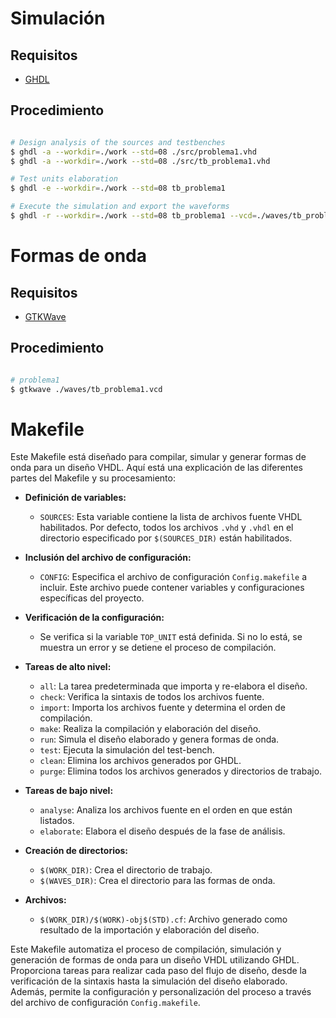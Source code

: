 # Simulación

## Requisitos

- [GHDL](http://ghdl.free.fr/)

## Procedimiento

```bash

# Design analysis of the sources and testbenches
$ ghdl -a --workdir=./work --std=08 ./src/problema1.vhd
$ ghdl -a --workdir=./work --std=08 ./src/tb_problema1.vhd

# Test units elaboration
$ ghdl -e --workdir=./work --std=08 tb_problema1

# Execute the simulation and export the waveforms
$ ghdl -r --workdir=./work --std=08 tb_problema1 --vcd=./waves/tb_problema1.vcd --stop-time=100ns

```

# Formas de onda

## Requisitos

- [GTKWave](http://gtkwave.sourceforge.net/)

## Procedimiento

```bash 

# problema1
$ gtkwave ./waves/tb_problema1.vcd

```
# Makefile

Este Makefile está diseñado para compilar, simular y generar formas de onda para un diseño VHDL. Aquí está una explicación de las diferentes partes del Makefile y su procesamiento:

- **Definición de variables:**
    
    - `SOURCES`: Esta variable contiene la lista de archivos fuente VHDL habilitados. Por defecto, todos los archivos `.vhd` y `.vhdl` en el directorio especificado por `$(SOURCES_DIR)` están habilitados.
- **Inclusión del archivo de configuración:**
    
    - `CONFIG`: Especifica el archivo de configuración `Config.makefile` a incluir. Este archivo puede contener variables y configuraciones específicas del proyecto.
- **Verificación de la configuración:**
    
    - Se verifica si la variable `TOP_UNIT` está definida. Si no lo está, se muestra un error y se detiene el proceso de compilación.
- **Tareas de alto nivel:**
    
    - `all`: La tarea predeterminada que importa y re-elabora el diseño.
    - `check`: Verifica la sintaxis de todos los archivos fuente.
    - `import`: Importa los archivos fuente y determina el orden de compilación.
    - `make`: Realiza la compilación y elaboración del diseño.
    - `run`: Simula el diseño elaborado y genera formas de onda.
    - `test`: Ejecuta la simulación del test-bench.
    - `clean`: Elimina los archivos generados por GHDL.
    - `purge`: Elimina todos los archivos generados y directorios de trabajo.
- **Tareas de bajo nivel:**
    
    - `analyse`: Analiza los archivos fuente en el orden en que están listados.
    - `elaborate`: Elabora el diseño después de la fase de análisis.
- **Creación de directorios:**
    
    - `$(WORK_DIR)`: Crea el directorio de trabajo.
    - `$(WAVES_DIR)`: Crea el directorio para las formas de onda.
- **Archivos:**
    
    - `$(WORK_DIR)/$(WORK)-obj$(STD).cf`: Archivo generado como resultado de la importación y elaboración del diseño.

Este Makefile automatiza el proceso de compilación, simulación y generación de formas de onda para un diseño VHDL utilizando GHDL. Proporciona tareas para realizar cada paso del flujo de diseño, desde la verificación de la sintaxis hasta la simulación del diseño elaborado. Además, permite la configuración y personalización del proceso a través del archivo de configuración `Config.makefile`.
